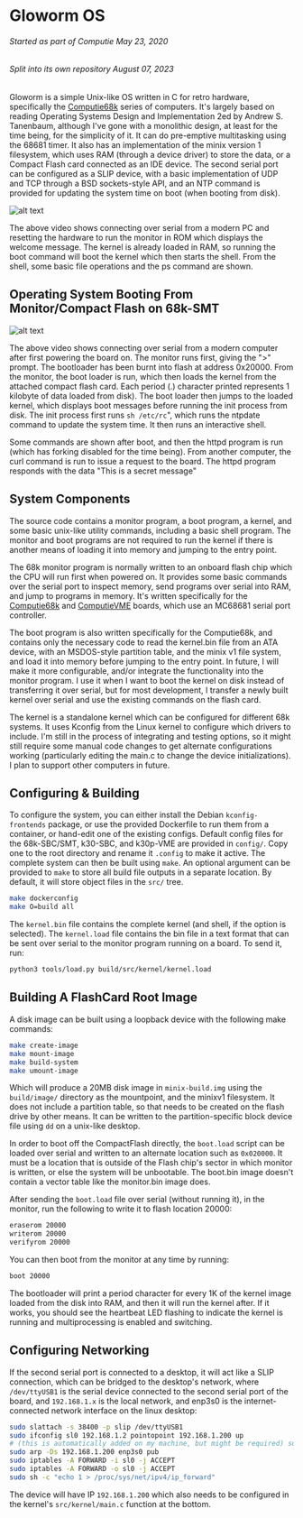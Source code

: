 
Gloworm OS
==========

###### *Started as part of Computie May 23, 2020*
###### *Split into its own repository August 07, 2023*

Gloworm is a simple Unix-like OS written in C for retro hardware, specifically the
[Computie68k](https://github.com/transistorfet/computie/) series of computers.  It's largely based
on reading Operating Systems Design and Implementation 2ed by Andrew S.  Tanenbaum, although I've
gone with a monolithic design, at least for the time being, for the simplicity of it.  It can do
pre-emptive multitasking using the 68681 timer.  It also has an implementation of the minix version 1
filesystem, which uses RAM (through a device driver) to store the data, or a Compact Flash card
connected as an IDE device.  The second serial port can be configured as a SLIP device, with a basic
implementation of UDP and TCP through a BSD sockets-style API, and an NTP command is provided for
updating the system time on boot (when booting from disk).

![alt text](images/OS-basic.gif "OS")

The above video shows connecting over serial from a modern PC and resetting the hardware to run the
monitor in ROM which displays the welcome message.  The kernel is already loaded in RAM, so running
the boot command will boot the kernel which then starts the shell.  From the shell, some basic file
operations and the ps command are shown.


Operating System Booting From Monitor/Compact Flash on 68k-SMT
--------------------------------------------------------------

![alt text](images/OS-booting.gif "OS Booting")

The above video shows connecting over serial from a modern computer after first powering the board
on.  The monitor runs first, giving the ">" prompt.  The bootloader has been burnt into flash at
address 0x20000.  From the monitor, the boot loader is run, which then loads the kernel from the
attached compact flash card.  Each period (.) character printed represents 1 kilobyte of data loaded
from disk).  The boot loader then jumps to the loaded kernel, which displays boot messages before
running the init process from disk.  The init process first runs `sh /etc/rc`", which runs the
ntpdate command to update the system time.  It then runs an interactive shell.

Some commands are shown after boot, and then the httpd program is run (which has forking disabled
for the time being).  From another computer, the curl command is run to issue a request to the
board.  The httpd program responds with the data "This is a secret message"


System Components
-----------------

The source code contains a monitor program, a boot program, a kernel, and some basic unix-like
utility commands, including a basic shell program.  The monitor and boot programs are not required
to run the kernel if there is another means of loading it into memory and jumping to the entry
point.

The 68k monitor program is normally written to an onboard flash chip which the CPU will run first
when powered on.  It provides some basic commands over the serial port to inspect memory, send
programs over serial into RAM, and jump to programs in memory.  It's written specifically for the
[Computie68k](https://jabberwocky.ca/projects/computie/) and
[ComputieVME](https://jabberwocky.ca/projects/retroverse/) boards, which use an MC68681 serial port
controller.

The boot program is also written specifically for the Computie68k, and contains only the necessary
code to read the kernel.bin file from an ATA device, with an MSDOS-style partition table, and the
minix v1 file system, and load it into memory before jumping to the entry point.  In future, I will
make it more configurable, and/or integrate the functionality into the monitor program.  I use it
when I want to boot the kernel on disk instead of transferring it over serial, but for most
development, I transfer a newly built kernel over serial and use the existing commands on the flash
card.

The kernel is a standalone kernel which can be configured for different 68k systems.  It uses
Kconfig from the Linux kernel to configure which drivers to include.  I'm still in the process of
integrating and testing options, so it might still require some manual code changes to get alternate
configurations working (particularly editing the main.c to change the device initializations).  I
plan to support other computers in future.


Configuring & Building
----------------------

To configure the system, you can either install the Debian `kconfig-frontends` package, or use the
provided Dockerfile to run them from a container, or hand-edit one of the existing configs.  Default
config files for the 68k-SBC/SMT, k30-SBC, and k30p-VME are provided in `config/`.  Copy one to the
root directory and rename it `.config` to make it active.  The complete system can then be built
using `make`.  An optional argument can be provided to `make` to store all build file outputs in a
separate location.  By default, it will store object files in the `src/` tree.

```sh
make dockerconfig
make O=build all
```

The `kernel.bin` file contains the complete kernel (and shell, if the option is selected).  The
`kernel.load` file contains the bin file in a text format that can be sent over serial to the
monitor program running on a board.  To send it, run:

```sh
python3 tools/load.py build/src/kernel/kernel.load
```


Building A FlashCard Root Image
-------------------------------

A disk image can be built using a loopback device with the following make commands:
```sh
make create-image
make mount-image
make build-system
make umount-image
```
Which will produce a 20MB disk image in `minix-build.img` using the `build/image/` directory as the
mountpoint, and the minixv1 filesystem.  It does not include a partition table, so that needs to be
created on the flash drive by other means.  It can be written to the partition-specific block device
file using `dd` on a unix-like desktop.

In order to boot off the CompactFlash directly, the `boot.load` script can be loaded over serial and
written to an alternate location such as `0x020000`.  It must be a location that is outside of the
Flash chip's sector in which monitor is written, or else the system will be unbootable.  The
boot.bin image doesn't contain a vector table like the monitor.bin image does.

After sending the `boot.load` file over serial (without running it), in the monitor, run the
following to write it to flash location 20000:
```sh
eraserom 20000
writerom 20000
verifyrom 20000
```

You can then boot from the monitor at any time by running:
```sh
boot 20000
```

The bootloader will print a period character for every 1K of the kernel image loaded from the disk
into RAM, and then it will run the kernel after.  If it works, you should see the heartbeat LED
flashing to indicate the kernel is running and multiprocessing is enabled and switching.


Configuring Networking
----------------------

If the second serial port is connected to a desktop, it will act like a SLIP connection, which can
be bridged to the desktop's network, where `/dev/ttyUSB1` is the serial device connected to the
second serial port of the board, and `192.168.1.x` is the local network, and enp3s0 is the
internet-connected network interface on the linux desktop:

```sh
sudo slattach -s 38400 -p slip /dev/ttyUSB1
sudo ifconfig sl0 192.168.1.2 pointopoint 192.168.1.200 up
# (this is automatically added on my machine, but might be required) sudo route add -host 192.168.1.200 sl0
sudo arp -Ds 192.168.1.200 enp3s0 pub
sudo iptables -A FORWARD -i sl0 -j ACCEPT
sudo iptables -A FORWARD -o sl0 -j ACCEPT
sudo sh -c "echo 1 > /proc/sys/net/ipv4/ip_forward"
```

The device will have IP `192.168.1.200` which also needs to be configured in the kernel's
`src/kernel/main.c` function at the bottom.

